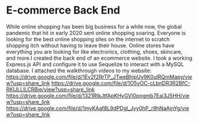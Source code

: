 # E-commerce Back End 
While online shopping has been big business for a while now, the global pandemic that hit in early 2020 sent online shopping soaring. Everyone is looking for the best online shopping sites on the internet to scratch shopping itch without having to leave their house. Online stores have everything you are looking for like electronics,  clothing, shoes, skincare, and more.I created the back end of an ecommerce website. I took a working Express.js API and configure it to use Sequelize to interact with a MySQL database.
I attached the walkthrough videos to my website:
https://drive.google.com/file/d/1Ev2f2RrTP_JTweBhjpUy9K0ulRQmMapy/view?usp=share_link
https://drive.google.com/file/d/1O5yOC-cLbnDR3R2BfC-RKIJLLlLCRBje/view?usp=share_link
https://drive.google.com/file/d/1321RtkJtfApKHyGVI0pngmb7Eai3J5HH/view?usp=share_link
https://drive.google.com/file/d/1myKAaf8L9dPDgl_Jvy0hP_r9hNaAjnYg/view?usp=share_link
